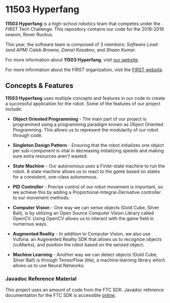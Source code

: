 # 11503 Hyperfang
**11503 Hyperfang** is a high-school robotics team that competes under the *FIRST* Tech Challenge. This repository contains our code for the 2018-2019 season, Rover Ruckus.

This year, the software team is composed of 3 members: *Software Lead (and APM) Caleb Browne*, *Daniel Kasabov*, and *Shaan Kumar*.

For more information about **11503 Hyperfang**, visit [our website](https://www.11503hyperfang.org/).

For more information about the *FIRST* organization, visit the [FIRST website](https://www.firstinspires.org/).

## Concepts & Features
**11503 Hyperfang** uses multiple concepts and features in our code to create a successful application for the robot. Some of the features of our project include:

* **Object Oriented Programming** - The main part of our project is programmed using a programming paradigm known as Object Oriented Programming. This allows us to represent the modularity of our robot through code.

* **Singleton Design Pattern** - Ensuring that the robot initializes one object per sub-component is vital in decreasing initializing speeds and
making sure extra resources aren't wasted.

* **State Machine** - Our autonomous uses a Finite-state machine to run the robot. A state machine allows us to react to the game based on states for a consistent, one-class autonomous.

* **PID Controller** - Precise control of our robot movement is important, so we achieve this by adding a Proportional-Integral-Derivative controller to our movement methods.

* **Computer Vision** - One way we can sense objects (Gold Cube, Silver Ball), is by utilizing an Open Source Computer Vision Library called OpenCV. Using OpenCV allows us to interact with the game field in numerous ways.

* **Augmented Reality** - In addition to Computer Vision, we also use Vuforia: an Augmented Reality SDK that allows us to recognize objects (vuMarks), and position the robot based on the sensed object.

* **Machine Learning** - Another way we can detect objects (Gold Cube, Silver Ball) is through TensorFlow (lite), a machine learning library which allows us to use Neural Networks.

### Javadoc Reference Material
This project uses an amount of code from the FTC SDK. Javadoc reference documentation for the FTC SDK is accessible [online](http://ftctechnh.github.io/ftc_app/doc/javadoc/index).
